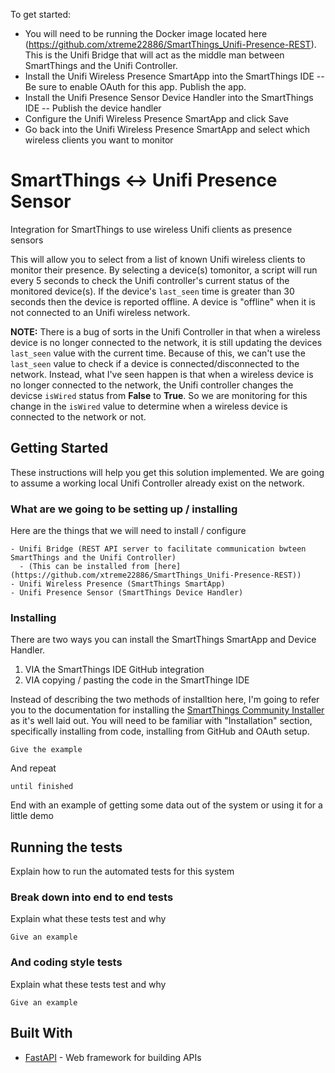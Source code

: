 
To get started:

- You will need to be running the Docker image located here (https://github.com/xtreme22886/SmartThings_Unifi-Presence-REST). This is the Unifi Bridge that will act as the middle man between SmartThings and the Unifi Controller.
- Install the Unifi Wireless Presence SmartApp into the SmartThings IDE
-- Be sure to enable OAuth for this app. Publish the app.
- Install the Unifi Presence Sensor Device Handler into the SmartThings IDE
-- Publish the device handler
- Configure the Unifi Wireless Presence SmartApp and click Save
- Go back into the Unifi Wireless Presence SmartApp and select which wireless clients you want to monitor



# SmartThings <-> Unifi Presence Sensor

Integration for SmartThings to use wireless Unifi clients as presence sensors

This will allow you to select from a list of known Unifi wireless clients to monitor their presence. By selecting a device(s) tomonitor, a script will run every 5 seconds to check the Unifi controller's current status of the monitored device(s). If the device's `last_seen` time is greater than 30 seconds then the device is reported offline. A device is "offline" when it is not connected to an Unifi wireless network.

**NOTE:** There is a bug of sorts in the Unifi Controller in that when a wireless device is no longer connected to the network, it is still updating the devices `last_seen` value with the current time. Because of this, we can't use the `last_seen` value to check if a device is connected/disconnected to the network. Instead, what I've seen happen is that when a wireless device is no longer connected to the network, the Unifi controller changes the devicse `isWired` status from **False** to **True**. So we are monitoring for this change in the `isWired` value to determine when a wireless device is connected to the network or not.

## Getting Started

These instructions will help you get this solution implemented. We are going to assume a working local Unifi Controller already exist on the network.

### What are we going to be setting up / installing

Here are the things that we will need to install / configure

```
- Unifi Bridge (REST API server to facilitate communication bwteen SmartThings and the Unifi Controller)
  - (This can be installed from [here](https://github.com/xtreme22886/SmartThings_Unifi-Presence-REST))
- Unifi Wireless Presence (SmartThings SmartApp)
- Unifi Presence Sensor (SmartThings Device Handler)
```

### Installing

There are two ways you can install the SmartThings SmartApp and Device Handler.
1. VIA the SmartThings IDE GitHub integration
2. VIA copying / pasting the code in the SmartThinge IDE

Instead of describing the two methods of installtion here, I'm going to refer you to the documentation for installing the [SmartThings Community Installer](http://thingsthataresmart.wiki/index.php?title=Community_Installer_(Free_Marketplace)) as it's well laid out. You will need to be familiar with "Installation" section, specifically installing from code, installing from GitHub and OAuth setup.

```
Give the example
```

And repeat

```
until finished
```

End with an example of getting some data out of the system or using it for a little demo

## Running the tests

Explain how to run the automated tests for this system

### Break down into end to end tests

Explain what these tests test and why

```
Give an example
```

### And coding style tests

Explain what these tests test and why

```
Give an example
```

## Built With

* [FastAPI](https://fastapi.tiangolo.com/) - Web framework for building APIs
